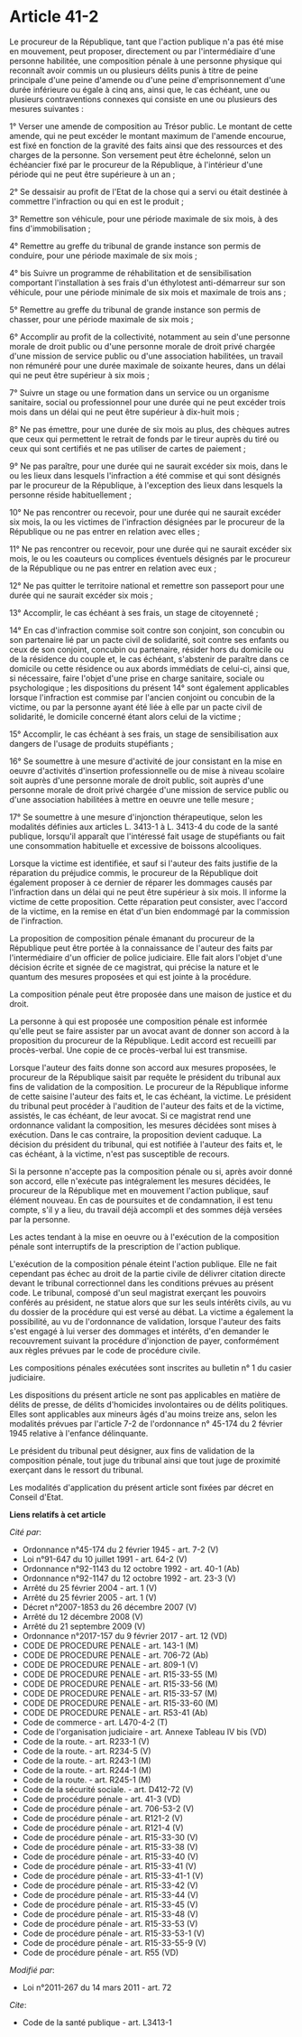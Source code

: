 # Article 41-2

Le procureur de la République, tant que l'action publique n'a pas été mise en mouvement, peut proposer, directement ou par
l'intermédiaire d'une personne habilitée, une composition pénale à une personne physique qui reconnaît avoir commis un ou
plusieurs délits punis à titre de peine principale d'une peine d'amende ou d'une peine d'emprisonnement d'une durée
inférieure ou égale à cinq ans, ainsi que, le cas échéant, une ou plusieurs contraventions connexes qui consiste en une ou
plusieurs des mesures suivantes : 

1° Verser une amende de composition au Trésor public. Le montant de cette amende, qui ne peut excéder le montant maximum de
l'amende encourue, est fixé en fonction de la gravité des faits ainsi que des ressources et des charges de la personne. Son
versement peut être échelonné, selon un échéancier fixé par le procureur de la République, à l'intérieur d'une période qui ne
peut être supérieure à un an ; 

2° Se dessaisir au profit de l'Etat de la chose qui a servi ou était destinée à commettre l'infraction ou qui en est le
produit ; 

3° Remettre son véhicule, pour une période maximale de six mois, à des fins d'immobilisation ; 

4° Remettre au greffe du tribunal de grande instance son permis de conduire, pour une période maximale de six mois ; 

4° bis Suivre un programme de réhabilitation et de sensibilisation comportant l'installation à ses frais d'un éthylotest
anti-démarreur sur son véhicule, pour une période minimale de six mois et maximale de trois ans ; 

5° Remettre au greffe du tribunal de grande instance son permis de chasser, pour une période maximale de six mois ; 

6° Accomplir au profit de la collectivité, notamment au sein d'une personne morale de droit public ou d'une personne morale
de droit privé chargée d'une mission de service public ou d'une association habilitées, un travail non rémunéré pour une
durée maximale de soixante heures, dans un délai qui ne peut être supérieur à six mois ; 

7° Suivre un stage ou une formation dans un service ou un organisme sanitaire, social ou professionnel pour une durée qui ne
peut excéder trois mois dans un délai qui ne peut être supérieur à dix-huit mois ; 

8° Ne pas émettre, pour une durée de six mois au plus, des chèques autres que ceux qui permettent le retrait de fonds par le
tireur auprès du tiré ou ceux qui sont certifiés et ne pas utiliser de cartes de paiement ; 

9° Ne pas paraître, pour une durée qui ne saurait excéder six mois, dans le ou les lieux dans lesquels l'infraction a été
commise et qui sont désignés par le procureur de la République, à l'exception des lieux dans lesquels la personne réside
habituellement ; 

10° Ne pas rencontrer ou recevoir, pour une durée qui ne saurait excéder six mois, la ou les victimes de l'infraction
désignées par le procureur de la République ou ne pas entrer en relation avec elles ; 

11° Ne pas rencontrer ou recevoir, pour une durée qui ne saurait excéder six mois, le ou les coauteurs ou complices éventuels
désignés par le procureur de la République ou ne pas entrer en relation avec eux ; 

12° Ne pas quitter le territoire national et remettre son passeport pour une durée qui ne saurait excéder six mois ; 

13° Accomplir, le cas échéant à ses frais, un stage de citoyenneté ; 

14° En cas d'infraction commise soit contre son conjoint, son concubin ou son partenaire lié par un pacte civil de
solidarité, soit contre ses enfants ou ceux de son conjoint, concubin ou partenaire, résider hors du domicile ou de la
résidence du couple et, le cas échéant, s'abstenir de paraître dans ce domicile ou cette résidence ou aux abords immédiats de
celui-ci, ainsi que, si nécessaire, faire l'objet d'une prise en charge sanitaire, sociale ou psychologique ; les
dispositions du présent 14° sont également applicables lorsque l'infraction est commise par l'ancien conjoint ou concubin de
la victime, ou par la personne ayant été liée à elle par un pacte civil de solidarité, le domicile concerné étant alors celui
de la victime ; 

15° Accomplir, le cas échéant à ses frais, un stage de sensibilisation aux dangers de l'usage de produits stupéfiants ; 

16° Se soumettre à une mesure d'activité de jour consistant en la mise en oeuvre d'activités d'insertion professionnelle ou
de mise à niveau scolaire soit auprès d'une personne morale de droit public, soit auprès d'une personne morale de droit privé
chargée d'une mission de service public ou d'une association habilitées à mettre en oeuvre une telle mesure ; 

17° Se soumettre à une mesure d'injonction thérapeutique, selon les modalités définies aux articles L. 3413-1 à L. 3413-4 du
code de la santé publique, lorsqu'il apparaît que l'intéressé fait usage de stupéfiants ou fait une consommation habituelle
et excessive de boissons alcooliques. 

Lorsque la victime est identifiée, et sauf si l'auteur des faits justifie de la réparation du préjudice commis, le procureur
de la République doit également proposer à ce dernier de réparer les dommages causés par l'infraction dans un délai qui ne
peut être supérieur à six mois. Il informe la victime de cette proposition. Cette réparation peut consister, avec l'accord de
la victime, en la remise en état d'un bien endommagé par la commission de l'infraction. 

La proposition de composition pénale émanant du procureur de la République peut être portée à la connaissance de l'auteur des
faits par l'intermédiaire d'un officier de police judiciaire. Elle fait alors l'objet d'une décision écrite et signée de ce
magistrat, qui précise la nature et le quantum des mesures proposées et qui est jointe à la procédure. 

La composition pénale peut être proposée dans une maison de justice et du droit. 

La personne à qui est proposée une composition pénale est informée qu'elle peut se faire assister par un avocat avant de
donner son accord à la proposition du procureur de la République. Ledit accord est recueilli par procès-verbal. Une copie de
ce procès-verbal lui est transmise. 

Lorsque l'auteur des faits donne son accord aux mesures proposées, le procureur de la République saisit par requête le
président du tribunal aux fins de validation de la composition. Le procureur de la République informe de cette saisine
l'auteur des faits et, le cas échéant, la victime. Le président du tribunal peut procéder à l'audition de l'auteur des faits
et de la victime, assistés, le cas échéant, de leur avocat. Si ce magistrat rend une ordonnance validant la composition, les
mesures décidées sont mises à exécution. Dans le cas contraire, la proposition devient caduque. La décision du président du
tribunal, qui est notifiée à l'auteur des faits et, le cas échéant, à la victime, n'est pas susceptible de recours. 

Si la personne n'accepte pas la composition pénale ou si, après avoir donné son accord, elle n'exécute pas intégralement les
mesures décidées, le procureur de la République met en mouvement l'action publique, sauf élément nouveau. En cas de
poursuites et de condamnation, il est tenu compte, s'il y a lieu, du travail déjà accompli et des sommes déjà versées par la
personne. 

Les actes tendant à la mise en oeuvre ou à l'exécution de la composition pénale sont interruptifs de la prescription de
l'action publique.

L'exécution de la composition pénale éteint l'action publique. Elle ne fait cependant pas échec au droit de la partie civile
de délivrer citation directe devant le tribunal correctionnel dans les conditions prévues au présent code. Le tribunal,
composé d'un seul magistrat exerçant les pouvoirs conférés au président, ne statue alors que sur les seuls intérêts civils,
au vu du dossier de la procédure qui est versé au débat. La victime a également la possibilité, au vu de l'ordonnance de
validation, lorsque l'auteur des faits s'est engagé à lui verser des dommages et intérêts, d'en demander le recouvrement
suivant la procédure d'injonction de payer, conformément aux règles prévues par le code de procédure civile. 

Les compositions pénales exécutées sont inscrites au bulletin n° 1 du casier judiciaire. 

Les dispositions du présent article ne sont pas applicables en matière de délits de presse, de délits d'homicides
involontaires ou de délits politiques. Elles sont applicables aux mineurs âgés d'au moins treize ans, selon les modalités
prévues par l'article 7-2 de l'ordonnance n° 45-174 du 2 février 1945 relative à l'enfance délinquante. 

Le président du tribunal peut désigner, aux fins de validation de la composition pénale, tout juge du tribunal ainsi que tout
juge de proximité exerçant dans le ressort du tribunal. 

Les modalités d'application du présent article sont fixées par décret en Conseil d'Etat.

**Liens relatifs à cet article**

_Cité par_:

  - Ordonnance n°45-174 du 2 février 1945 - art. 7-2 (V)
  - Loi n°91-647 du 10 juillet 1991 - art. 64-2 (V)
  - Ordonnance n°92-1143 du 12 octobre 1992 - art. 40-1 (Ab)
  - Ordonnance n°92-1147 du 12 octobre 1992 - art. 23-3 (V)
  - Arrêté du 25 février 2004 - art. 1 (V)
  - Arrêté du 25 février 2005 - art. 1 (V)
  - Décret n°2007-1853 du 26 décembre 2007 (V)
  - Arrêté du 12 décembre 2008 (V)
  - Arrêté du 21 septembre 2009 (V)
  - Ordonnance n°2017-157 du 9 février 2017 - art. 12 (VD)
  - CODE DE PROCEDURE PENALE - art. 143-1 (M)
  - CODE DE PROCEDURE PENALE - art. 706-72 (Ab)
  - CODE DE PROCEDURE PENALE - art. 809-1 (V)
  - CODE DE PROCEDURE PENALE - art. R15-33-55 (M)
  - CODE DE PROCEDURE PENALE - art. R15-33-56 (M)
  - CODE DE PROCEDURE PENALE - art. R15-33-57 (M)
  - CODE DE PROCEDURE PENALE - art. R15-33-60 (M)
  - CODE DE PROCEDURE PENALE - art. R53-41 (Ab)
  - Code de commerce - art. L470-4-2 (T)
  - Code de l'organisation judiciaire - art. Annexe Tableau IV bis (VD)
  - Code de la route. - art. R233-1 (V)
  - Code de la route. - art. R234-5 (V)
  - Code de la route. - art. R243-1 (M)
  - Code de la route. - art. R244-1 (M)
  - Code de la route. - art. R245-1 (M)
  - Code de la sécurité sociale. - art. D412-72 (V)
  - Code de procédure pénale - art. 41-3 (VD)
  - Code de procédure pénale - art. 706-53-2 (V)
  - Code de procédure pénale - art. R121-2 (V)
  - Code de procédure pénale - art. R121-4 (V)
  - Code de procédure pénale - art. R15-33-30 (V)
  - Code de procédure pénale - art. R15-33-38 (V)
  - Code de procédure pénale - art. R15-33-40 (V)
  - Code de procédure pénale - art. R15-33-41 (V)
  - Code de procédure pénale - art. R15-33-41-1 (V)
  - Code de procédure pénale - art. R15-33-42 (V)
  - Code de procédure pénale - art. R15-33-44 (V)
  - Code de procédure pénale - art. R15-33-45 (V)
  - Code de procédure pénale - art. R15-33-48 (V)
  - Code de procédure pénale - art. R15-33-53 (V)
  - Code de procédure pénale - art. R15-33-53-1 (V)
  - Code de procédure pénale - art. R15-33-55-9 (V)
  - Code de procédure pénale - art. R55 (VD)

_Modifié par_:

  - Loi n°2011-267 du 14 mars 2011 - art. 72

_Cite_:

  - Code de la santé publique - art. L3413-1
